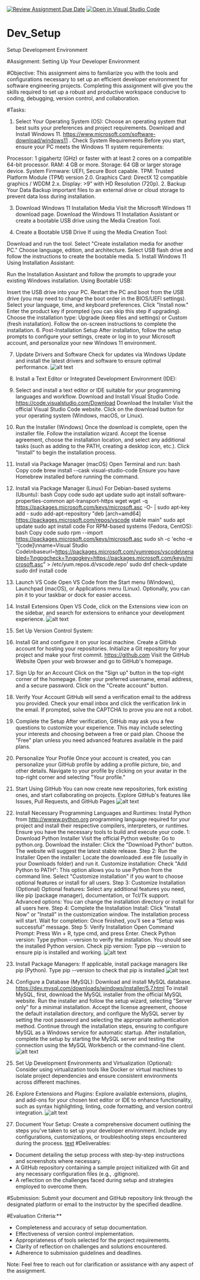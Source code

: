 [![Review Assignment Due Date](https://classroom.github.com/assets/deadline-readme-button-22041afd0340ce965d47ae6ef1cefeee28c7c493a6346c4f15d667ab976d596c.svg)](https://classroom.github.com/a/vbnbTt5m)
[![Open in Visual Studio Code](https://classroom.github.com/assets/open-in-vscode-2e0aaae1b6195c2367325f4f02e2d04e9abb55f0b24a779b69b11b9e10269abc.svg)](https://classroom.github.com/online_ide?assignment_repo_id=15280623&assignment_repo_type=AssignmentRepo)
# Dev_Setup
Setup Development Environment

#Assignment: Setting Up Your Developer Environment

#Objective:
This assignment aims to familiarize you with the tools and configurations necessary to set up an efficient developer environment for software engineering projects. Completing this assignment will give you the skills required to set up a robust and productive workspace conducive to coding, debugging, version control, and collaboration.

#Tasks:

1. Select Your Operating System (OS):
   Choose an operating system that best suits your preferences and project requirements. Download and Install Windows 11. https://www.microsoft.com/software-download/windows11
. Check System Requirements
Before you start, ensure your PC meets the Windows 11 system requirements:

Processor: 1 gigahertz (GHz) or faster with at least 2 cores on a compatible 64-bit processor.
RAM: 4 GB or more.
Storage: 64 GB or larger storage device.
System Firmware: UEFI, Secure Boot capable.
TPM: Trusted Platform Module (TPM) version 2.0.
Graphics Card: DirectX 12 compatible graphics / WDDM 2.x.
Display: >9” with HD Resolution (720p).
2. Backup Your Data
Backup important files to an external drive or cloud storage to prevent data loss during installation.

3. Download Windows 11 Installation Media
Visit the Microsoft Windows 11 download page. Download the Windows 11 Installation Assistant or create a bootable USB drive using the Media Creation Tool.

4. Create a Bootable USB Drive
If using the Media Creation Tool:

Download and run the tool.
Select "Create installation media for another PC."
Choose language, edition, and architecture.
Select USB flash drive and follow the instructions to create the bootable media.
5. Install Windows 11
Using Installation Assistant:

Run the Installation Assistant and follow the prompts to upgrade your existing Windows installation.
Using Bootable USB:

Insert the USB drive into your PC.
Restart the PC and boot from the USB drive (you may need to change the boot order in the BIOS/UEFI settings).
Select your language, time, and keyboard preferences.
Click "Install now."
Enter the product key if prompted (you can skip this step if upgrading).
Choose the installation type: Upgrade (keep files and settings) or Custom (fresh installation).
Follow the on-screen instructions to complete the installation.
6. Post-Installation Setup
After installation, follow the setup prompts to configure your settings, create or log in to your Microsoft account, and personalize your new Windows 11 environment.

7. Update Drivers and Software
Check for updates via Windows Update and install the latest drivers and software to ensure optimal performance.
![alt text](<quiz 1.PNG>)
2. Install a Text Editor or Integrated Development Environment (IDE):
 1.  Select and install a text editor or IDE suitable for your programming languages and workflow. Download and Install Visual Studio Code. https://code.visualstudio.com/Download
    Download the Installer
Visit the official Visual Studio Code website.
Click on the download button for your operating system (Windows, macOS, or Linux).
2. Run the Installer (Windows)
Once the download is complete, open the installer file.
Follow the installation wizard. Accept the license agreement, choose the installation location, and select any additional tasks (such as adding to the PATH, creating a desktop icon, etc.).
Click "Install" to begin the installation process.
3. Install via Package Manager (macOS)
Open Terminal and run:
bash
Copy code
brew install --cask visual-studio-code
Ensure you have Homebrew installed before running the command.
4. Install via Package Manager (Linux)
For Debian-based systems (Ubuntu):
bash
Copy code
sudo apt update
sudo apt install software-properties-common apt-transport-https wget
wget -q https://packages.microsoft.com/keys/microsoft.asc -O- | sudo apt-key add -
sudo add-apt-repository "deb [arch=amd64] https://packages.microsoft.com/repos/vscode stable main"
sudo apt update
sudo apt install code
For RPM-based systems (Fedora, CentOS):
bash
Copy code
sudo rpm --import https://packages.microsoft.com/keys/microsoft.asc
sudo sh -c 'echo -e "[code]\nname=Visual Studio Code\nbaseurl=https://packages.microsoft.com/yumrepos/vscode\nenabled=1\ngpgcheck=1\ngpgkey=https://packages.microsoft.com/keys/microsoft.asc" > /etc/yum.repos.d/vscode.repo'
sudo dnf check-update
sudo dnf install code
5. Launch VS Code
Open VS Code from the Start menu (Windows), Launchpad (macOS), or Applications menu (Linux).
Optionally, you can pin it to your taskbar or dock for easier access.
6. Install Extensions
Open VS Code, click on the Extensions view icon on the sidebar, and search for extensions to enhance your development experience.
   ![alt text](quiz2.PNG)
3. Set Up Version Control System:
  1. Install Git and configure it on your local machine. Create a GitHub account for hosting your repositories. Initialize a Git repository for your project and make your first commit. https://github.com
   Visit the GitHub Website
Open your web browser and go to GitHub's homepage.
2. Sign Up for an Account
Click on the "Sign up" button in the top-right corner of the homepage.
Enter your preferred username, email address, and a secure password.
Click on the "Create account" button.
3. Verify Your Account
GitHub will send a verification email to the address you provided. Check your email inbox and click the verification link in the email.
If prompted, solve the CAPTCHA to prove you are not a robot.
4. Complete the Setup
After verification, GitHub may ask you a few questions to customize your experience. This may include selecting your interests and choosing between a free or paid plan.
Choose the "Free" plan unless you need advanced features available in the paid plans.
5. Personalize Your Profile
Once your account is created, you can personalize your GitHub profile by adding a profile picture, bio, and other details.
Navigate to your profile by clicking on your avatar in the top-right corner and selecting "Your profile."
6. Start Using GitHub
You can now create new repositories, fork existing ones, and start collaborating on projects.
Explore GitHub's features like Issues, Pull Requests, and GitHub Pages
![alt text](<quiz 3.PNG>)
4. Install Necessary Programming Languages and Runtimes:
  Instal Python from http://wwww.python.org programming language required for your project and install their respective compilers, interpreters, or runtimes. Ensure you have the necessary tools to build and execute your code.
  1: Download Python Installer
Visit the official Python website: Go to python.org.
Download the installer: Click the "Download Python" button. The website will suggest the latest stable release.
Step 2: Run the Installer
Open the installer: Locate the downloaded .exe file (usually in your Downloads folder) and run it.
Customize installation:
Check "Add Python to PATH": This option allows you to use Python from the command line.
Select "Customize installation" if you want to choose optional features or install for all users.
Step 3: Customize Installation (Optional)
Optional features: Select any additional features you need, like pip (package manager), documentation, or Tcl/Tk support.
Advanced options: You can change the installation directory or install for all users here.
Step 4: Complete the Installation
Install: Click "Install Now" or "Install" in the customization window. The installation process will start.
Wait for completion: Once finished, you’ll see a “Setup was successful” message.
Step 5: Verify Installation
Open Command Prompt: Press Win + R, type cmd, and press Enter.
Check Python version: Type python --version to verify the installation. You should see the installed Python version.
Check pip version: Type pip --version to ensure pip is installed and working.
![alt text](<quiz 4.PNG>)
5. Install Package Managers:
   If applicable, install package managers like pip (Python).
   Type pip --version to check that pip is installed
![alt text](<quiz 4-1.PNG>)
6. Configure a Database (MySQL):
   Download and install MySQL database. https://dev.mysql.com/downloads/windows/installer/5.7.html 
To install MySQL, first, download the MySQL installer from the official MySQL website. Run the installer and follow the setup wizard, selecting "Server only" for a minimal installation. Accept the license agreement, choose the default installation directory, and configure the MySQL server by setting the root password and selecting the appropriate authentication method. Continue through the installation steps, ensuring to configure MySQL as a Windows service for automatic startup. After installation, complete the setup by starting the MySQL server and testing the connection using the MySQL Workbench or the command-line client.
![alt text](<quiz 6.PNG>)
7. Set Up Development Environments and Virtualization (Optional):
   Consider using virtualization tools like Docker or virtual machines to isolate project dependencies and ensure consistent environments across different machines.

8. Explore Extensions and Plugins:
   Explore available extensions, plugins, and add-ons for your chosen text editor or IDE to enhance functionality, such as syntax highlighting, linting, code formatting, and version control integration.
![alt text](<quiz 8.PNG>)
9. Document Your Setup:
    Create a comprehensive document outlining the steps you've taken to set up your developer environment. Include any configurations, customizations, or troubleshooting steps encountered during the process. 
[text](../Users/user/OneDrive/Documents/python.docx)
#Deliverables:
- Document detailing the setup process with step-by-step instructions and screenshots where necessary.
- A GitHub repository containing a sample project initialized with Git and any necessary configuration files (e.g., .gitignore).
- A reflection on the challenges faced during setup and strategies employed to overcome them.

#Submission:
Submit your document and GitHub repository link through the designated platform or email to the instructor by the specified deadline.

#Evaluation Criteria:**
- Completeness and accuracy of setup documentation.
- Effectiveness of version control implementation.
- Appropriateness of tools selected for the project requirements.
- Clarity of reflection on challenges and solutions encountered.
- Adherence to submission guidelines and deadlines.

Note: Feel free to reach out for clarification or assistance with any aspect of the assignment.

